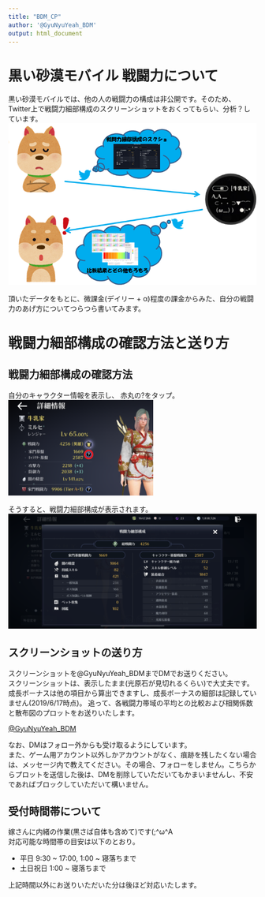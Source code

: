 ```yaml
---
title: "BDM_CP"
author: '@GyuNyuYeah_BDM'
output: html_document
---
```


# 黒い砂漠モバイル 戦闘力について
黒い砂漠モバイルでは、他の人の戦闘力の構成は非公開です。そのため、Twitter上で戦闘力細部構成のスクリーンショットをおくってもらい、分析？しています。  
![](./Images/Procedure.png)

頂いたデータをもとに、微課金(デイリー + α)程度の課金からみた、自分の戦闘力のあげ方についてつらつら書いてみます。  



# 戦闘力細部構成の確認方法と送り方  
## 戦闘力細部構成の確認方法  
自分のキャラクター情報を表示し、  赤丸の<font type="bold">?</font>をタップ。  
![](./Images/HowToCheck_small.png)  

そうすると、戦闘力細部構成が表示されます。   
![](./Images/CP_details_small.png)
  

## スクリーンショットの送り方  
スクリーンショットを@GyuNyuYeah_BDMまでDMでお送りください。  
 スクリーンショットは、表示したまま(光原石が見切れるくらい)で大丈夫です。  
 成長ボーナスは他の項目から算出できますし、成長ボーナスの細部は記録していません(2019/6/17時点)。
追って、各戦闘力帯域の平均との比較および相関係数と散布図のプロットをお送りいたします。  
  
<a href="https://twitter.com/messages/compose?recipient_id=423957440&ref_src=twsrc%5Etfw" class="twitter-dm-button" data-screen-name="@GyuNyuYeah_BDM" data-show-count="false">@GyuNyuYeah_BDM</a><script async src="https://platform.twitter.com/widgets.js" charset="utf-8"></script>

なお、DMはフォロー外からも受け取るようにしています。  
また、ゲーム用アカウント以外しかアカウントがなく、痕跡を残したくない場合は、メッセージ内で教えてください。その場合、フォローをしません。こちらからプロットを送信した後は、DMを削除していただいてもかまいませんし、不安であればブロックしていただいて構いません。


## 受付時間帯について  
嫁さんに内緒の作業(黒さば自体も含めて)です(;^ω^A   
対応可能な時間帯の目安は以下のとおり。
  
* 平日 9:30 ~ 17:00, 1:00 ~ 寝落ちまで
* 土日祝日 1:00 ~ 寝落ちまで  

上記時間以外にお送りいただいた分は後ほど対応いたします。  

